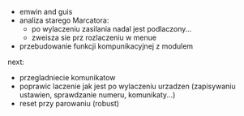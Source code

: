 - emwin and guis
- analiza starego Marcatora:
	- po wylaczeniu zasilania nadal jest podlaczony...
	- zweisza sie prz rozlaczeniu w menue
- przebudowanie funkcji kompunikacyjnej z modulem 


next:
- przegladniecie komunikatow
- poprawic laczenie jak jest po wylaczeniu urzadzen (zapisywaniu ustawien, sprawdzanie numeru, komunikaty...)
- reset przy parowaniu (robust)